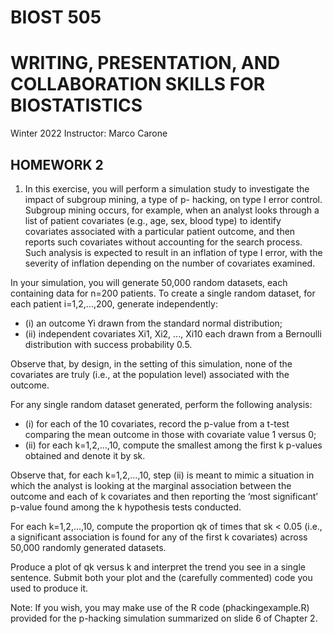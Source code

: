 # BIOST 505 
# WRITING, PRESENTATION, AND COLLABORATION SKILLS FOR BIOSTATISTICS  
Winter 2022 
Instructor: Marco Carone  

## HOMEWORK 2 
 
1. In this exercise, you will perform a simulation study to investigate the impact of subgroup mining, a type of p-
hacking, on type I error control. Subgroup mining occurs, for example, when an analyst looks through a list of 
patient covariates (e.g., age, sex, blood type) to identify covariates associated with a particular patient 
outcome, and then reports such covariates without accounting for the search process. Such analysis is 
expected to result in an inflation of type I error, with the severity of inflation depending on the number of 
covariates examined. 
 
 In your simulation, you will generate 50,000 random datasets, each containing data for n=200 patients. To 
create a single random dataset, for each patient i=1,2,...,200, generate independently: 
 
- (i) an outcome Yi drawn from the standard normal distribution; 
- (ii) independent covariates Xi1, Xi2, ..., Xi10 each drawn from a Bernoulli distribution with success 
probability 0.5. 
   
 Observe that, by design, in the setting of this simulation, none of the covariates are truly (i.e., at the 
population level) associated with the outcome. 
 
 For any single random dataset generated, perform the following analysis: 
 
- (i) for each of the 10 covariates, record the p-value from a t-test comparing the mean outcome in those 
with covariate value 1 versus 0; 
- (ii) for each k=1,2,...,10, compute the smallest among the first k p-values obtained and denote it by sk. 
 
 Observe that, for each k=1,2,...,10, step (ii) is meant to mimic a situation in which the analyst is looking at the 
marginal association between the outcome and each of k covariates and then reporting the ‘most significant’ 
p-value found among the k hypothesis tests conducted. 
 
 For each k=1,2,...,10, compute the proportion qk of times that sk < 0.05 (i.e., a significant association is found 
for any of the first k covariates) across 50,000 randomly generated datasets. 
 
 Produce a plot of qk versus k and interpret the trend you see in a single sentence. Submit both your plot and 
the (carefully commented) code you used to produce it. 
 
 Note: If you wish, you may make use of the R code (phackingexample.R) provided for the p-hacking simulation 
summarized on slide 6 of Chapter 2. 
